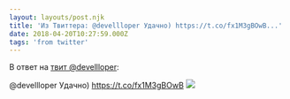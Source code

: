 ```yaml
---
layout: layouts/post.njk
title: 'Из Твиттера: @devellloper Удачно) https://t.co/fx1M3gBOwB...'
date: 2018-04-20T10:27:59.000Z
tags: 'from twitter'
---
```

В ответ на [твит @devellloper](https://twitter.com/_/status/987274998007115776):

@devellloper Удачно) https://t.co/fx1M3gBOwB
  <img src="https://pbs.twimg.com/media/DbOC5-qWkAAh7tm.jpg" />
